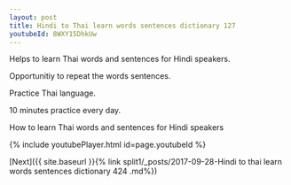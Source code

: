```yaml
---
layout: post
title: Hindi to Thai learn words sentences dictionary 127 
youtubeId: 8WXY15DhkUw
---
```

 
 
Helps to learn Thai words and sentences for Hindi speakers.

Opportunitiy to repeat the words sentences. 

Practice Thai language. 
 
10 minutes practice every day. 
 
How to learn Thai words and sentences for Hindi speakers 
 
{% include youtubePlayer.html id=page.youtubeId %}
 
 
[Next]({{ site.baseurl }}{% link  split1/_posts/2017-09-28-Hindi to thai learn words sentences dictionary 424 .md%})
 
